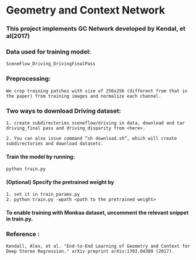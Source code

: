 # Geometry and Context Network

### This project implements GC Network developed by Kendal, et al(2017)

### Data used for training model: 
    SceneFlow_Driving_DrivingFinalPass

### Preprocessing:
    We crop training patches with size of 256x256 (different from that in the paper) from training images and normalize each channel.

### Two ways to download Driving dataset: 
    1. create subdirectories sceneflow/driving in data, download and tar driving_final pass and driving_disparity from <here>. 
    
    2. You can also issue command “sh download.sh”, which will create subdirectories and download datasets.

#### Train the model by running:
    python train.py
 
#### (Optional) Specify the pretrained weight by
    1. set it in train_params.py
    2. python train.py -wpath <path to the pretrained weight>

#### To enable training with Monkaa dataset, uncomment the relevant snippet in train.py.

### Reference :
    Kendall, Alex, et al. "End-to-End Learning of Geometry and Context for Deep Stereo Regression." arXiv preprint arXiv:1703.04309 (2017).
